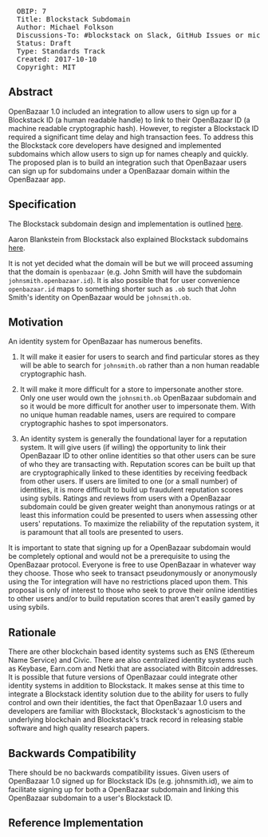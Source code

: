 <pre>
  OBIP: 7
  Title: Blockstack Subdomain
  Author: Michael Folkson <michael@riskbazaar.org>
  Discussions-To: #blockstack on Slack, GitHub Issues or michael@riskbazaar.org
  Status: Draft
  Type: Standards Track
  Created: 2017-10-10
  Copyright: MIT
</pre>

## Abstract
OpenBazaar 1.0 included an integration to allow users to sign up for a Blockstack ID (a human readable handle) to link to their OpenBazaar ID (a machine readable cryptographic hash). However, to register a Blockstack ID required a significant time delay and high transaction fees. To address this the Blockstack core developers have designed and implemented subdomains which allow users to sign up for names cheaply and quickly. The proposed plan is to build an integration such that OpenBazaar users can sign up for subdomains under a OpenBazaar domain within the OpenBazaar app.

## Specification
The Blockstack subdomain design and implementation is outlined [here](https://github.com/blockstack/blockstack-core/blob/master/docs/subdomains.md).

Aaron Blankstein from Blockstack also explained Blockstack subdomains [here](https://www.youtube.com/watch?v=gF2MvCsdWtY&list=PLXS8JJHIn4nEv_LcXIaklH_QAZaDEVD8q&index=29).

It is not yet decided what the domain will be but we will proceed assuming that the domain is `openbazaar` (e.g. John Smith will have the subdomain `johnsmith.openbazaar.id`). It is also possible that for user convenience `openbazaar.id` maps to something shorter such as `.ob` such that John Smith's identity on OpenBazaar would be `johnsmith.ob`.

## Motivation
An identity system for OpenBazaar has numerous benefits.

1) It will make it easier for users to search and find particular stores as they will be able to search for `johnsmith.ob` rather than a non human readable cryptographic hash.

2) It will make it more difficult for a store to impersonate another store. Only one user would own the `johnsmith.ob` OpenBazaar subdomain and so it would be more difficult for another user to impersonate them. With no unique human readable names, users are required to compare cryptographic hashes to spot impersonators.

3) An identity system is generally the foundational layer for a reputation system. It will give users (if willing) the opportunity to link their OpenBazaar ID to other online identities so that other users can be sure of who they are transacting with. Reputation scores can be built up that are cryptographically linked to these identities by receiving feedback from other users. If users are limited to one (or a small number) of identities, it is more difficult to build up fraudulent reputation scores using sybils. Ratings and reviews from users with a OpenBazaar subdomain could be given greater weight than anonymous ratings or at least this information could be presented to users when assessing other users' reputations. To maximize the reliability of the reputation system, it is paramount that all tools are presented to users.

It is important to state that signing up for a OpenBazaar subdomain would be completely optional and would not be a prerequisite to using the OpenBazaar protocol. Everyone is free to use OpenBazaar in whatever way they choose. Those who seek to transact pseudonymously or anonymously using the Tor integration will have no restrictions placed upon them. This proposal is only of interest to those who seek to prove their online identities to other users and/or to build reputation scores that aren't easily gamed by using sybils.

## Rationale
There are other blockchain based identity systems such as ENS (Ethereum Name Service) and Civic. There are also centralized identity systems such as Keybase, Earn.com and Netki that are associated with Bitcoin addresses. It is possible that future versions of OpenBazaar could integrate other identity systems in addition to Blockstack. It makes sense at this time to integrate a Blockstack identity solution due to the ability for users to fully control and own their identities, the fact that OpenBazaar 1.0 users and developers are familiar with Blockstack, Blockstack's agnosticism to the underlying blockchain and Blockstack's track record in releasing stable software and high quality research papers.

## Backwards Compatibility
There should be no backwards compatibility issues. Given users of OpenBazaar 1.0 signed up for Blockstack IDs (e.g. johnsmith.id), we aim to facilitate signing up for both a OpenBazaar subdomain and linking this OpenBazaar subdomain to a user's Blockstack ID.

## Reference Implementation





